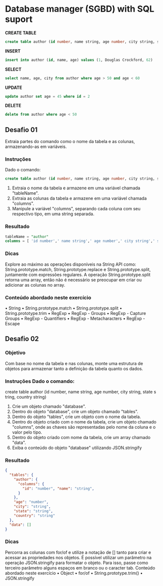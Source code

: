 # Database manager (SGBD) with SQL suport

**CREATE TABLE**
```SQL
create table author (id number, name string, age number, city string, state s tring,country string)
```

**INSERT**
```SQL
insert into author (id, name, age) values (1, Douglas Crockford, 62)
```

**SELECT**
```SQL
select name, age, city from author where age > 50 and age < 60
```

**UPDATE**
```SQL
update author set age = 45 where id = 2
```

**DELETE**
```SQL
delete from author where age < 50
```

## Desafio 01
Extraia partes do comando como o nome da tabela e as colunas, armazenando-as em variáveis.

### Instruções
Dado o comando:
```SQL
create table author (id number, name string, age number, city string, state string, country string)
```

1. Extraia o nome da tabela e armazene em uma variável chamada "tableName".
2. Extraia as colunas da tabela e armazene em uma variável chamada "columns".
3. Manipule a variável "columns", separando cada coluna com seu respectivo tipo, em
uma string separada.

### Resultado
```SQL
tableName = "author"
columns = [ 'id number',' name string',' age number',' city string',' state s tring',' country string']
```

### Dicas
Explore ao máximo as operações disponíveis na String API como: String.prototype.match, String.prototype.replace e String.prototype.split, juntamente com expressões regulares. A operação String.prototype.split retorna uma array, então não é necessário se preocupar
em criar ou adicionar as colunas no array.

### Conteúdo abordado neste exercício
• String
• String.prototype.match • String.prototype.split
• String.prototype.trim
• RegExp
• RegExp - Groups
• RegExp - Capture Groups
• RegExp - Quantifiers
• RegExp - Metacharacters
• RegExp - Escape


## Desafio 02

### Objetivo
Com base no nome da tabela e nas colunas, monte uma estrutura de objetos para armazenar tanto a definição da tabela quanto os dados.

### Instruções Dado o comando:
create table author (id number, name string, age number, city string, state s tring, country string)

1. Crie um objeto chamado "database".
2. Dentro do objeto "database", crie um objeto chamado "tables".
3. Dentro do objeto "tables", crie um objeto com o nome da tabela.
4. Dentro do objeto criado com o nome da tabela, crie um objeto chamado "columns",
onde as chaves são representadas pelo nome da coluna e o valor pelo tipo.
5. Dentro do objeto criado com nome da tabela, crie um array chamado "data".
6. Exiba o conteúdo do objeto "database" utilizando JSON.stringify

### Resultado
```JSON
{
  "tables": {
    "author": {
      "columns": {
        "id": "number", "name": "string",
      }
    },
    "age": "number",
    "city": "string",
    "state": "string",
    "country": "string"
  },
  "data": []
}
```

### Dicas
Percorra as colunas com for/of e utilize a notação de [] tanto para criar e acessar as propriedades nos objetos. É possível utilizar um parâmetro na operação JSON.stringify para formatar o objeto. Para isso, passe como terceiro parâmetro alguns espaços em branco ou o caracter tab.
Conteúdo abordado neste exercício
• Object
• for/of
• String.prototype.trim() • JSON.stringify
